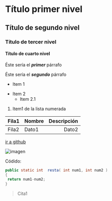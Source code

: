 # Título primer nivel

## Título de segundo nivel

### Título de tercer nivel

#### Título de cuarto nivel

Éste sería el ___primer___ párrafo

Éste sería el ***segundo*** párrafo

- Item 1
* Item 2
    -   Item 2.1
1. Item1 de la lista numerada

|Fila1|Nombre|Descripción|
|----|----|----:|
|Fila2|Dato1|Dato2|

[ir a github](https://github.com/evahdez/Proyecto1)

![imagen](https://d301sr5gafysq2.cloudfront.net/frontbucket/assets/present/empty-state.43f18054.svg)

Códido:
```java
public static int  resta( int num1, int num2 )
{
 return num1-num2;
}
```
> Cita1
